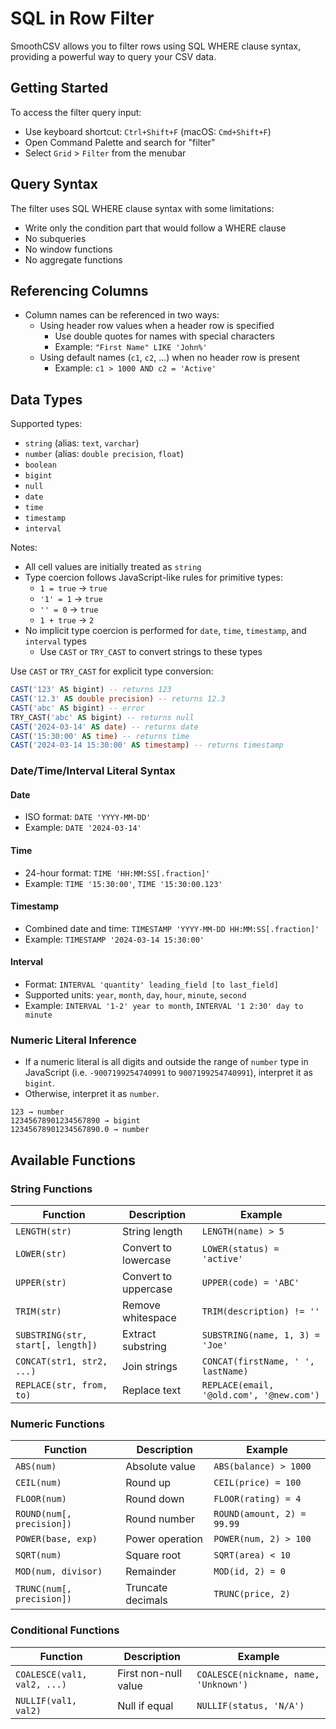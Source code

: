 # SQL in Row Filter

SmoothCSV allows you to filter rows using SQL WHERE clause syntax, providing a powerful way to query your CSV data.

## Getting Started

To access the filter query input:

- Use keyboard shortcut: `Ctrl+Shift+F` (macOS: `Cmd+Shift+F`)
- Open Command Palette and search for "filter"
- Select `Grid` > `Filter` from the menubar

## Query Syntax

The filter uses SQL WHERE clause syntax with some limitations:

- Write only the condition part that would follow a WHERE clause
- No subqueries
- No window functions
- No aggregate functions

## Referencing Columns

- Column names can be referenced in two ways:
  - Using header row values when a header row is specified
    - Use double quotes for names with special characters
    - Example: `"First Name" LIKE 'John%'`
  - Using default names (`c1`, `c2`, ...) when no header row is present
    - Example: `c1 > 1000 AND c2 = 'Active'`

## Data Types

Supported types:

- `string` (alias: `text`, `varchar`)
- `number` (alias: `double precision`, `float`)
- `boolean`
- `bigint`
- `null`
- `date`
- `time`
- `timestamp`
- `interval`

Notes:

- All cell values are initially treated as `string`
- Type coercion follows JavaScript-like rules for primitive types:
  - `1 = true` → `true`
  - `'1' = 1` → `true`
  - `'' = 0` → `true`
  - `1 + true` → `2`
- No implicit type coercion is performed for `date`, `time`, `timestamp`, and `interval` types
  - Use `CAST` or `TRY_CAST` to convert strings to these types

Use `CAST` or `TRY_CAST` for explicit type conversion:

```sql
CAST('123' AS bigint) -- returns 123
CAST('12.3' AS double precision) -- returns 12.3
CAST('abc' AS bigint) -- error
TRY_CAST('abc' AS bigint) -- returns null
CAST('2024-03-14' AS date) -- returns date
CAST('15:30:00' AS time) -- returns time
CAST('2024-03-14 15:30:00' AS timestamp) -- returns timestamp
```

### Date/Time/Interval Literal Syntax

#### Date

- ISO format: `DATE 'YYYY-MM-DD'`
- Example: `DATE '2024-03-14'`

#### Time

- 24-hour format: `TIME 'HH:MM:SS[.fraction]'`
- Example: `TIME '15:30:00'`, `TIME '15:30:00.123'`

#### Timestamp

- Combined date and time: `TIMESTAMP 'YYYY-MM-DD HH:MM:SS[.fraction]'`
- Example: `TIMESTAMP '2024-03-14 15:30:00'`

#### Interval

- Format: `INTERVAL 'quantity' leading_field [to last_field]`
- Supported units: `year`, `month`, `day`, `hour`, `minute`, `second`
- Example: `INTERVAL '1-2' year to month`, `INTERVAL '1 2:30' day to minute`

### Numeric Literal Inference

- If a numeric literal is all digits and outside the range of `number` type in JavaScript (i.e. `-9007199254740991` to `9007199254740991`), interpret it as `bigint`.
- Otherwise, interpret it as `number`.

```
123 → number
12345678901234567890 → bigint
12345678901234567890.0 → number
```

## Available Functions

### String Functions

| Function | Description | Example |
|----------|-------------|---------|
| `LENGTH(str)` | String length | `LENGTH(name) > 5` |
| `LOWER(str)` | Convert to lowercase | `LOWER(status) = 'active'` |
| `UPPER(str)` | Convert to uppercase | `UPPER(code) = 'ABC'` |
| `TRIM(str)` | Remove whitespace | `TRIM(description) != ''` |
| `SUBSTRING(str, start[, length])` | Extract substring | `SUBSTRING(name, 1, 3) = 'Joe'` |
| `CONCAT(str1, str2, ...)` | Join strings | `CONCAT(firstName, ' ', lastName)` |
| `REPLACE(str, from, to)` | Replace text | `REPLACE(email, '@old.com', '@new.com')` |

### Numeric Functions

| Function | Description | Example |
|----------|-------------|---------|
| `ABS(num)` | Absolute value | `ABS(balance) > 1000` |
| `CEIL(num)` | Round up | `CEIL(price) = 100` |
| `FLOOR(num)` | Round down | `FLOOR(rating) = 4` |
| `ROUND(num[, precision])` | Round number | `ROUND(amount, 2) = 99.99` |
| `POWER(base, exp)` | Power operation | `POWER(num, 2) > 100` |
| `SQRT(num)` | Square root | `SQRT(area) < 10` |
| `MOD(num, divisor)` | Remainder | `MOD(id, 2) = 0` |
| `TRUNC(num[, precision])` | Truncate decimals | `TRUNC(price, 2)` |

### Conditional Functions

| Function | Description | Example |
|----------|-------------|---------|
| `COALESCE(val1, val2, ...)` | First non-null value | `COALESCE(nickname, name, 'Unknown')` |
| `NULLIF(val1, val2)` | Null if equal | `NULLIF(status, 'N/A')` |
